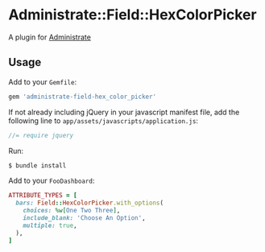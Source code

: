 # Administrate::Field::HexColorPicker

A plugin for [Administrate](https://github.com/thoughtbot/administrate)

## Usage

Add to your `Gemfile`:

```ruby
gem 'administrate-field-hex_color_picker'
```

If not already including jQuery in your javascript manifest file, add the following line to `app/assets/javascripts/application.js`:

```javascript
//= require jquery
```

Run:

```bash
$ bundle install
```

Add to your `FooDashboard`:
```ruby
ATTRIBUTE_TYPES = [
  bars: Field::HexColorPicker.with_options(
    choices: %w[One Two Three],
    include_blank: 'Choose An Option',
    multiple: true,
  ),
]
```

